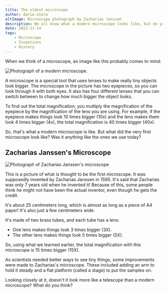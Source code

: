 ```yaml
---
title: The oldest microscope
author: dario-otero
altImage: Microscope photograph by Zacharias Janssen
description: We all know what a modern microscope looks like, but do you know what an old one looked like? And what about the first microscope in history?
date: 2023-11-14
tags:
    - Microscope
    - Inventions
    - History
---
```


When we think of a microscope, an image like this probably comes to mind:

![Photograph of a modern microscope.](/images/contenido/el-microscopio-mas-antiguo/microscopio-moderno.webp)

A microscope is a special tool that uses lenses to make really tiny objects look bigger. The microscope in the picture has two eyepieces, so you can look through it with both eyes. It also has four different lenses that you can switch between to change how much bigger the object looks.

To find out the total magnification, you multiply the magnification of the eyepiece by the magnification of the lens you are using. For example, if the eyepiece makes things look 10 times bigger (10x) and the lens makes them look 4 times bigger (4x), the total magnification is 40 times bigger (40x).

So, that's what a modern microscope is like. But what did the very first microscope look like? Was it anything like the ones we use today?

## Zacharias Janssen's Microscope

![Photograph of Zacharias Janssen's microscope](/images/contenido/el-microscopio-mas-antiguo/portada.webp)

This is a picture of what is thought to be the first microscope. It was supposedly invented by Zacharias Janssen in 1595. It's said that Zacharias was only 7 years old when he invented it\! Because of this, some people think he might not have been the actual inventor, even though he gets the credit.

It's about 25 centimeters long, which is almost as long as a piece of A4 paper\! It's also just a few centimeters wide.

It's made of two brass tubes, and each tube has a lens:

  - One lens makes things look 3 times bigger (3X).
  - The other lens makes things look 5 times bigger (5X).

So, using what we learned earlier, the total magnification with this microscope is 15 times bigger (15X).

As scientists needed better ways to see tiny things, some improvements were made to Zacharias's microscope. These included adding an arm to hold it steady and a flat platform (called a stage) to put the samples on.

Looking closely at it, doesn't it look more like a telescope than a modern microscope? What do you think?